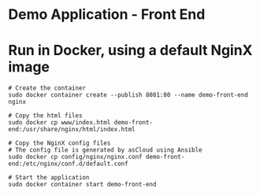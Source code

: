 # Demo Application - Front End

# Run in Docker, using a default NginX image
```
# Create the container
sudo docker container create --publish 8081:80 --name demo-front-end nginx

# Copy the html files
sudo docker cp www/index.html demo-front-end:/usr/share/nginx/html/index.html

# Copy the NginX config files
# The config file is generated by asCloud using Ansible
sudo docker cp config/nginx/nginx.conf demo-front-end:/etc/nginx/conf.d/default.conf

# Start the application
sudo docker container start demo-front-end
```
